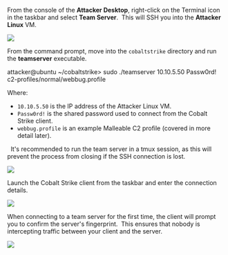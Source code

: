 From the console of the **Attacker Desktop**, right-click on the Terminal icon in the taskbar and select **Team Server**.  This will SSH you into the **Attacker Linux** VM.

![](https://files.cdn.thinkific.com/file_uploads/584845/images/1ca/d4e/227/terminal.png)

  

From the command prompt, move into the `cobaltstrike` directory and run the **teamserver** executable.

attacker@ubuntu ~/cobaltstrike> sudo ./teamserver 10.10.5.50 Passw0rd! c2-profiles/normal/webbug.profile

Where:

- `10.10.5.50` is the IP address of the Attacker Linux VM.
- `Passw0rd!` is the shared password used to connect from the Cobalt Strike client.
- `webbug.profile` is an example Malleable C2 profile (covered in more detail later).

  

  It's recommended to run the team server in a tmux session, as this will prevent the process from closing if the SSH connection is lost.

  

![](https://files.cdn.thinkific.com/file_uploads/584845/images/f93/907/724/teamserver.png)

  

Launch the Cobalt Strike client from the taskbar and enter the connection details.

  

![](https://files.cdn.thinkific.com/file_uploads/584845/images/ddd/2fc/791/connect.png)

  

When connecting to a team server for the first time, the client will prompt you to confirm the server's fingerprint.  This ensures that nobody is intercepting traffic between your client and the server.

  

![](https://files.cdn.thinkific.com/file_uploads/584845/images/7be/1f6/f3d/fingerprint.png)